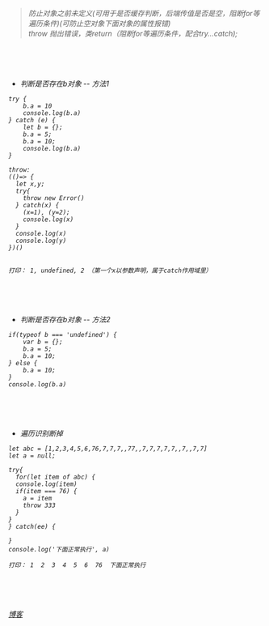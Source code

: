 ﻿<h6>

> 防止对象之前未定义(可用于是否缓存判断，后端传值是否是空，阻断for等遍历条件)(可防止空对象下面对象的属性报错)<br/>
> throw 抛出错误，类return（阻断for等遍历条件，配合try...catch);


<br/><br/><br/>


 - 判断是否存在b对象 -- 方法1

```
try {
    b.a = 10
    console.log(b.a)
} catch (e) {
    let b = {};
    b.a = 5;
    b.a = 10;
    console.log(b.a)
}

throw: 
(()=> {
  let x,y;
  try{
    throw new Error()
  } catch(x) {
    (x=1), (y=2);
    console.log(x)
  }
  console.log(x)
  console.log(y)
})()


打印： 1, undefined, 2 （第一个x以参数声明，属于catch作用域里）
```


<br/><br/><br/>


 - 判断是否存在b对象 -- 方法2
```
if(typeof b === 'undefined') {
    var b = {};
    b.a = 5;
    b.a = 10;
} else {
    b.a = 10;
}
console.log(b.a)
```


<br/><br/><br/>


 - 遍历识别断掉

```
let abc = [1,2,3,4,5,6,76,7,7,7,,77,,7,7,7,7,7,,7,,7,7]
let a = null;

try{
  for(let item of abc) {
  console.log(item)
  if(item === 76) {
    a = item
    throw 333
  }
}
} catch(ee) {
  
}
console.log('下面正常执行', a)

打印： 1  2  3  4  5  6  76  下面正常执行
```


<br/><br/><br/>


[博客](https://www.cnblogs.com/lgyong/p/10579658.html)

</h6>